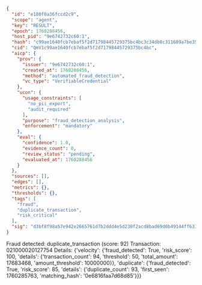 ```json
{
  "id": "e180f0a36fccd2c9",
  "scope": "agent",
  "key": "RESULT",
  "epoch": 1760288456,
  "host_pid": "9e6742732c60:1",
  "hash": "c99ae1640fcb7ebaf5f2d71798445729375bc4bc3c34db8c311689a7be357e64",
  "cid": "QmV1c99ae1640fcb7ebaf5f2d71798445729375bc4bc",
  "aicp": {
    "prov": {
      "issuer": "9e6742732c60:1",
      "created_at": 1760288456,
      "method": "automated_fraud_detection",
      "vc_type": "VerifiableCredential"
    },
    "ucon": {
      "usage_constraints": [
        "no_pii_export",
        "audit_required"
      ],
      "purpose": "fraud_detection_analysis",
      "enforcement": "mandatory"
    },
    "eval": {
      "confidence": 1.0,
      "evidence_count": 0,
      "review_status": "pending",
      "evaluated_at": 1760288456
    }
  },
  "sources": [],
  "edges": [],
  "metrics": {},
  "thresholds": {},
  "tags": [
    "fraud",
    "duplicate_transaction",
    "risk_critical"
  ],
  "sig": "d3bf8f98a57e942e2665761d7b2ddd4e5d230f2acd8bad69d0b49144ff633589"
}
```

Fraud detected: duplicate_transaction (score: 92)
Transaction: 021000020127754
Details: {'velocity': {'fraud_detected': True, 'risk_score': 100, 'details': {'transaction_count': 94, 'threshold': 50, 'total_amount': 17683468, 'amount_threshold': 10000000}}, 'duplicate': {'fraud_detected': True, 'risk_score': 85, 'details': {'duplicate_count': 93, 'first_seen': 1760285763, 'matching_hash': '0e6816faa7d68d85'}}}